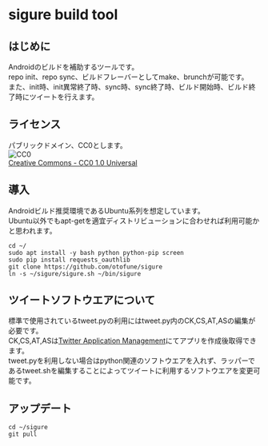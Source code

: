sigure build tool
==========
## はじめに
Androidのビルドを補助するツールです。  
repo init、repo sync、ビルドフレーバーとしてmake、brunchが可能です。  
また、init時、init異常終了時、sync時、sync終了時、ビルド開始時、ビルド終了時にツイートを行えます。

## ライセンス
パブリックドメイン、CC0とします。  
![CC0](https://licensebuttons.net/l/zero/1.0/88x31.png "クリエイティブ・コモンズ・ライセンス")  
[Creative Commons - CC0 1.0 Universal](https://creativecommons.org/publicdomain/zero/1.0/)

## 導入
Androidビルド推奨環境であるUbuntu系列を想定しています。  
Ubuntu以外でもapt-getを適宜ディストリビューションに合わせれば利用可能かと思われます。  

```
cd ~/
sudo apt install -y bash python python-pip screen
sudo pip install requests_oauthlib
git clone https://github.com/otofune/sigure
ln -s ~/sigure/sigure.sh ~/bin/sigure
```

## ツイートソフトウエアについて
標準で使用されているtweet.pyの利用にはtweet.py内のCK,CS,AT,ASの編集が必要です。  
CK,CS,AT,ASは[Twitter Application Management](https://apps.twitter.com/)にてアプリを作成後取得できます。  
tweet.pyを利用しない場合はpython関連のソフトウエアを入れず、ラッパーであるtweet.shを編集することによってツイートに利用するソフトウエアを変更可能です。

## アップデート

```
cd ~/sigure
git pull
```